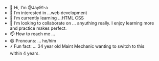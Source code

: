 - 👋 Hi, I’m @Jay91-a
- 👀 I’m interested in ...web development 
- 🌱 I’m currently learning ...HTML CSS
- 💞️ I’m looking to collaborate on ... anyuthing really. I enjoy learning more and practice makes perfect.
- 📫 How to reach me ...
- 😄 Pronouns: ... he/him
- ⚡ Fun fact: ... 34 year old Maint Mechanic wanting to switch to this within 4 years.

<!---
Jay91-a/Jay91-a is a ✨ special ✨ repository because its `README.md` (this file) appears on your GitHub profile.
You can click the Preview link to take a look at your changes.
--->
